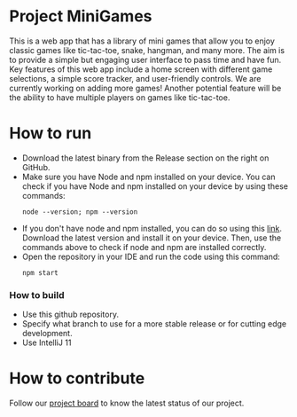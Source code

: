 # Project MiniGames
This is a web app that has a library of mini games that allow you to enjoy classic games like tic-tac-toe, snake, hangman, and many more. The aim is to provide a simple but engaging user interface to pass time and have fun. Key features of this web app include a home screen with different game selections, a simple score tracker, and user-friendly controls. We are currently working on adding more games! Another potential feature will be the ability to have multiple players on games like tic-tac-toe.

# How to run
- Download the latest binary from the Release section on the right on GitHub.  
- Make sure you have Node and npm installed on your device. You can check if you have Node and npm installed on your device by using these commands:
  ```
  node --version; npm --version
  ```
- If you don't have node and npm installed, you can do so using this [link](https://nodejs.org/en/download). Download the latest version and install it on your device. Then, use the commands above to check if node and npm are installed correctly.
- Open the repository in your IDE and run the code using this command:
  ```
  npm start
  ```
### How to build
- Use this github repository.
- Specify what branch to use for a more stable release or for cutting edge development.  
- Use IntelliJ 11

# How to contribute
Follow our [project board](https://github.com/orgs/cis3296s25/projects/55) to know the latest status of our project.
